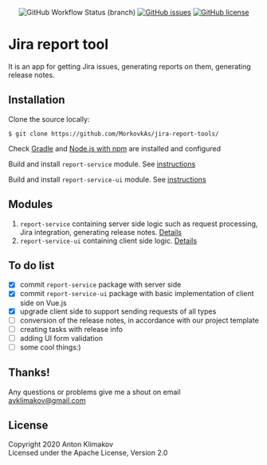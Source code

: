 <p align="center">
    <img alt="GitHub Workflow Status (branch)" src="https://img.shields.io/github/workflow/status/MorkovkAs/jira-report-tools/reportServiceCI/master">
    <a href="https://github.com/MorkovkAs/jira-report-tools/issues"><img alt="GitHub issues" src="https://img.shields.io/github/issues/MorkovkAs/jira-report-tools"></a>
    <a href="https://github.com/MorkovkAs/jira-report-tools/blob/master/LICENSE"><img alt="GitHub license" src="https://img.shields.io/github/license/MorkovkAs/jira-report-tools"></a>
</p>

# Jira report tool

It is an app for getting Jira issues, generating reports on them, generating release notes.

## Installation

Clone the source locally:
```
$ git clone https://github.com/MorkovkAs/jira-report-tools/
```

Check [Gradle](https://gradle.org/) and [Node.js with npm](https://nodejs.org/en/download/) are installed and configured

Build and install `report-service` module. See [instructions](report-service/README.md#installation)

Build and install `report-service-ui` module. See [instructions](report-service-ui/README.md#installation)

## Modules
1. `report-service` containing server side logic such as request processing, Jira integration, generating release notes. [Details](report-service/README.md)
2. `report-service-ui` containing client side logic. [Details](report-service-ui/README.md)

## To do list
* [x] commit `report-service` package with server side
* [x] commit `report-service-ui` package with basic implementation of client side on Vue.js
* [x] upgrade client side to support sending requests of all types
* [ ] conversion of the release notes, in accordance with our project template
* [ ] creating tasks with release info
* [ ] adding UI form validation
* [ ] some cool things:)

## Thanks!
Any questions or problems give me a shout on email avklimakov@gmail.com

## License
Copyright 2020 Anton Klimakov\
Licensed under the Apache License, Version 2.0